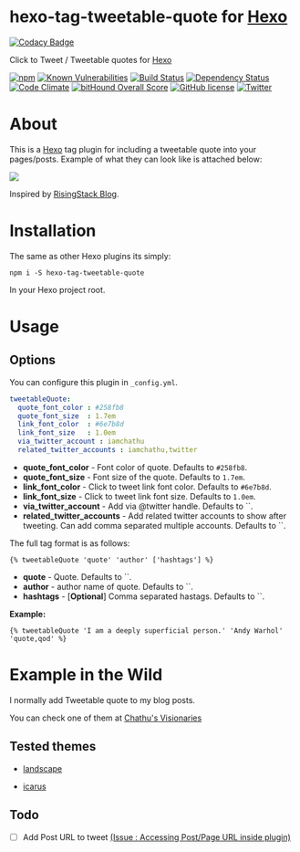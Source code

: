 # hexo-tag-tweetable-quote for [Hexo](https://hexo.io)


[![Codacy Badge](https://api.codacy.com/project/badge/Grade/b638099f4ae54d66ad048f7fddb4326c)](https://www.codacy.com/app/imchathu/hexo-tag-tweetable-quote?utm_source=github.com&amp;utm_medium=referral&amp;utm_content=iamchathu/hexo-tag-tweetable-quote&amp;utm_campaign=badger)

Click to Tweet / Tweetable quotes for [Hexo](https://hexo.io)

[![npm](https://img.shields.io/npm/v/hexo-tag-tweetable-quote.svg)](https://www.npmjs.com/package/hexo-tag-tweetable-quote)
[![Known Vulnerabilities](https://snyk.io/test/github/iamchathu/hexo-tag-tweetable-quote/badge.svg)](https://snyk.io/test/github/iamchathu/hexo-tag-tweetable-quote)
[![Build Status](https://travis-ci.org/iamchathu/hexo-tag-tweetable-quote.svg?branch=master)](https://travis-ci.org/iamchathu/hexo-tag-tweetable-quote)
[![Dependency Status](https://gemnasium.com/badges/github.com/iamchathu/hexo-tag-tweetable-quote.svg)](https://gemnasium.com/github.com/iamchathu/hexo-tag-tweetable-quote)
[![Code Climate](https://codeclimate.com/github/iamchathu/hexo-tag-tweetable-quote/badges/gpa.svg)](https://codeclimate.com/github/iamchathu/hexo-tag-tweetable-quote)
[![bitHound Overall Score](https://www.bithound.io/github/iamchathu/hexo-tag-tweetable-quote/badges/score.svg)](https://www.bithound.io/github/iamchathu/hexo-tag-tweetable-quote)
[![GitHub license](https://img.shields.io/badge/license-MIT-blue.svg)](https://raw.githubusercontent.com/iamchathu/hexo-tag-tweetable-quote/master/LICENSE)
[![Twitter](https://img.shields.io/twitter/url/https/github.com/iamchathu/hexo-tag-tweetable-quote.svg?style=social)](https://twitter.com/intent/tweet?text=Tweetable+Quotes+plugin+for+%40hexojs&url=https%3A%2F%2Fgithub.com%2Fiamchathu%2Fhexo-tag-tweetable-quote)

# About

This is a [Hexo](https://hexo.io) tag plugin for including a tweetable quote into your pages/posts. Example of what they can look like is attached below:

![](https://raw.githubusercontent.com/iamchathu/hexo-tag-tweetable-quote/master/screens/preview.png)

Inspired by [RisingStack Blog](https://blog.risingstack.com/node-hero-node-js-authentication-passport-js/).

# Installation

The same as other Hexo plugins its simply:

```npm i -S hexo-tag-tweetable-quote```

In your Hexo project root.


# Usage

## Options
You can configure this plugin in `_config.yml`.

```yaml
tweetableQuote:
  quote_font_color : #258fb8
  quote_font_size  : 1.7em
  link_font_color  : #6e7b8d
  link_font_size   : 1.0em
  via_twitter_account : iamchathu
  related_twitter_accounts : iamchathu,twitter
```

- **quote_font_color** - Font color of quote. Defaults to `#258fb8`.
- **quote_font_size** - Font size of the quote. Defaults to `1.7em`.
- **link_font_color** - Click to tweet link font color. Defaults to `#6e7b8d`.
- **link_font_size** - Click to tweet link font size. Defaults to `1.0em`.
- **via_twitter_account** - Add via @twitter handle. Defaults to ``.
- **related_twitter_accounts** - Add related twitter accounts to show after tweeting. Can add comma separated multiple accounts. Defaults to ``.

The full tag format is as follows:

```
{% tweetableQuote 'quote' 'author' ['hashtags'] %}
```

- **quote** - Quote. Defaults to ``.
- **author** - author name of quote. Defaults to ``.
- **hashtags** - [**Optional**] Comma separated hastags. Defaults to ``.

**Example:**

```
{% tweetableQuote 'I am a deeply superficial person.' 'Andy Warhol' 'quote,qod' %}
```


# Example in the Wild

I normally add Tweetable quote to my blog posts.

You can check one of them at [Chathu's Visionaries](http://chathu.me/about/)

## Tested themes

* [landscape](https://github.com/hexojs/hexo-theme-landscape)

* [icarus](https://github.com/ppoffice/hexo-theme-icarus)

## Todo

- [ ] Add Post URL to tweet [(Issue : Accessing Post/Page URL inside plugin)](https://github.com/hexojs/hexo/issues/2305)
